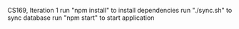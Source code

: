 CS169, Iteration 1
run "npm install" to install dependencies
run "./sync.sh" to sync database
run "npm start" to start application 
